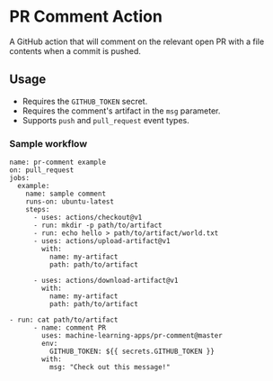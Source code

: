 # PR Comment Action

A GitHub action that will comment on the relevant open PR with a file contents when a commit is pushed.

## Usage

- Requires the `GITHUB_TOKEN` secret.
- Requires the comment's artifact in the `msg` parameter.
- Supports `push` and `pull_request` event types.

### Sample workflow

```
name: pr-comment example
on: pull_request
jobs:
  example:
    name: sample comment
    runs-on: ubuntu-latest
    steps:
      - uses: actions/checkout@v1
      - run: mkdir -p path/to/artifact
      - run: echo hello > path/to/artifact/world.txt
      - uses: actions/upload-artifact@v1
        with:
          name: my-artifact
          path: path/to/artifact

      - uses: actions/download-artifact@v1
        with:
          name: my-artifact
          path: path/to/artifact
          
- run: cat path/to/artifact
      - name: comment PR
        uses: machine-learning-apps/pr-comment@master
        env:
          GITHUB_TOKEN: ${{ secrets.GITHUB_TOKEN }}
        with:
          msg: "Check out this message!"
```

